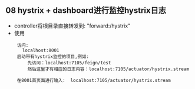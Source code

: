 ## 08 hystrix + dashboard进行监控hystrix日志
+ controller将根目录直接转发到: "forward:/hystrix"
+ 使用
   ```text
    访问:
      localhost:8001
    启动带有hystrix监控的项目,例如:
        先访问：localhost:7105/feign/test
        然后这里才有相应的日志内容：localhost:7105/actuator/hystrix.stream
        
    在8001首页面进行输入:  localhost:7105/actuator/hystrix.stream
   ```

